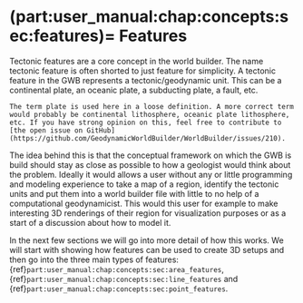 (part:user_manual:chap:concepts:sec:features)=
Features
================

Tectonic features are a core concept in the world builder. The name tectonic feature is often shorted to just feature for simplicity. A tectonic feature in the GWB represents a tectonic/geodynamic unit. This can be a continental plate, an oceanic plate, a subducting plate, a fault, etc. 

```{note}
The term plate is used here in a loose definition. A more correct term would probably be continental lithosphere, oceanic plate lithosphere, etc. If you have strong opinion on this, feel free to contribute to [the open issue on GitHub](https://github.com/GeodynamicWorldBuilder/WorldBuilder/issues/210).
```

The idea behind this is that the conceptual framework on which the GWB is build should stay as close as possible to how a geologist would think about the problem. Ideally it would allows a user without any or little programming and modeling experience to take a map of a region, identify the tectonic units and put them into a world builder file with little to no help of a computational geodynamicist. This would this user for example to make interesting 3D renderings of their region for visualization purposes or as a start of a discussion about how to model it.

In the next few sections we will go into more detail of how this works. We will start with showing how features can be used to create 3D setups and then go into the three main types of features: {ref}`part:user_manual:chap:concepts:sec:area_features`, {ref}`part:user_manual:chap:concepts:sec:line_features` and {ref}`part:user_manual:chap:concepts:sec:point_features`. 

